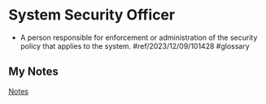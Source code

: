# System Security Officer
- A person responsible for enforcement or administration of the security policy that applies to the system. #ref/2023/12/09/101428 #glossary 
## My Notes
[Notes](mynotes/system-security-officer-notes.md)
